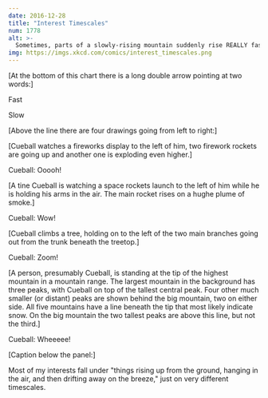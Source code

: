 ```yaml
---
date: 2016-12-28
title: "Interest Timescales"
num: 1778
alt: >-
  Sometimes, parts of a slowly-rising mountain suddenly rise REALLY fast, which is extra interesting.
img: https://imgs.xkcd.com/comics/interest_timescales.png
---
```

[At the bottom of this chart there is a long double arrow pointing at two words:]

Fast

Slow

[Above the line there are four drawings going from left to right:]

[Cueball watches a fireworks display to the left of him, two firework rockets are going up and another one is exploding even higher.]

Cueball: Ooooh!

[A tine Cueball is watching a space rockets launch to the left of him while he is holding his arms in the air. The main rocket rises on a hughe plume of smoke.]

Cueball: Wow!

[Cueball climbs a tree, holding on to the left of the two main branches going out from the trunk beneath the treetop.]

Cueball: Zoom!

[A person, presumably Cueball, is standing at the tip of the highest mountain in a mountain range. The largest mountain in the background has three peaks, with Cueball on top of the tallest central peak. Four other much smaller (or distant) peaks are shown behind the big mountain, two on either side. All five mountains have a line beneath the tip that most likely indicate snow. On the big mountain the two tallest peaks are above this line, but not the third.]

Cueball: Wheeeee!

[Caption below the panel:]

Most of my interests fall under "things rising up from the ground, hanging in the air, and then drifting away on the breeze," just on very different timescales.